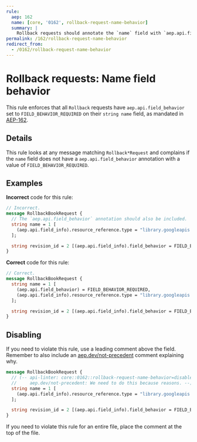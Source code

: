 ```yaml
---
rule:
  aep: 162
  name: [core, '0162', rollback-request-name-behavior]
  summary: |
    Rollback requests should annotate the `name` field with `aep.api.field_behavior`.
permalink: /162/rollback-request-name-behavior
redirect_from:
  - /0162/rollback-request-name-behavior
---
```


# Rollback requests: Name field behavior

This rule enforces that all `Rollback` requests have
`aep.api.field_behavior` set to `FIELD_BEHAVIOR_REQUIRED` on their `string name` field, as
mandated in [AEP-162][].

## Details

This rule looks at any message matching `Rollback*Request` and complains if the
`name` field does not have a `aep.api.field_behavior` annotation with a
value of `FIELD_BEHAVIOR_REQUIRED`.

## Examples

**Incorrect** code for this rule:

```proto
// Incorrect.
message RollbackBookRequest {
  // The `aep.api.field_behavior` annotation should also be included.
  string name = 1 [
    (aep.api.field_info).resource_reference.type = "library.googleapis.com/Book"
  ];

  string revision_id = 2 [(aep.api.field_info).field_behavior = FIELD_BEHAVIOR_REQUIRED];
}
```

**Correct** code for this rule:

```proto
// Correct.
message RollbackBookRequest {
  string name = 1 [
    (aep.api.field_behavior) = FIELD_BEHAVIOR_REQUIRED,
    (aep.api.field_info).resource_reference.type = "library.googleapis.com/Book"
  ];

  string revision_id = 2 [(aep.api.field_info).field_behavior = FIELD_BEHAVIOR_REQUIRED];
}
```

## Disabling

If you need to violate this rule, use a leading comment above the field.
Remember to also include an [aep.dev/not-precedent][] comment explaining why.

```proto
message RollbackBookRequest {
  // (-- api-linter: core::0162::rollback-request-name-behavior=disabled
  //     aep.dev/not-precedent: We need to do this because reasons. --)
  string name = 1 [
    (aep.api.field_info).resource_reference.type = "library.googleapis.com/Book"
  ];

  string revision_id = 2 [(aep.api.field_info).field_behavior = FIELD_BEHAVIOR_REQUIRED];
}
```

If you need to violate this rule for an entire file, place the comment at the
top of the file.

[aep-162]: https://aep.dev/162
[aep.dev/not-precedent]: https://aep.dev/not-precedent
